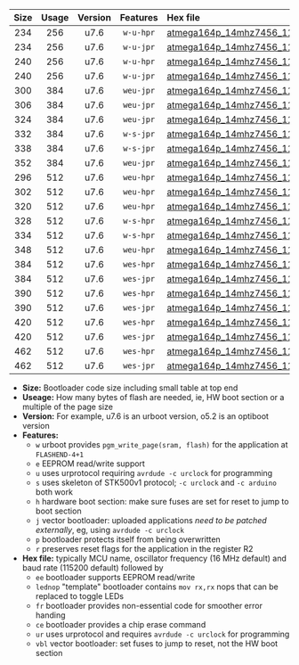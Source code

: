 |Size|Usage|Version|Features|Hex file|
|:-:|:-:|:-:|:-:|:--|
|234|256|u7.6|`w-u-hpr`|[atmega164p_14mhz7456_115200bps_ur.hex](https://raw.githubusercontent.com/stefanrueger/urboot/main//atmega164p_14mhz7456_115200bps_ur.hex)|
|234|256|u7.6|`w-u-jpr`|[atmega164p_14mhz7456_115200bps_ur_vbl.hex](https://raw.githubusercontent.com/stefanrueger/urboot/main//atmega164p_14mhz7456_115200bps_ur_vbl.hex)|
|240|256|u7.6|`w-u-hpr`|[atmega164p_14mhz7456_115200bps_lednop_ur.hex](https://raw.githubusercontent.com/stefanrueger/urboot/main//atmega164p_14mhz7456_115200bps_lednop_ur.hex)|
|240|256|u7.6|`w-u-jpr`|[atmega164p_14mhz7456_115200bps_lednop_ur_vbl.hex](https://raw.githubusercontent.com/stefanrueger/urboot/main//atmega164p_14mhz7456_115200bps_lednop_ur_vbl.hex)|
|300|384|u7.6|`weu-jpr`|[atmega164p_14mhz7456_115200bps_ee_ur_vbl.hex](https://raw.githubusercontent.com/stefanrueger/urboot/main//atmega164p_14mhz7456_115200bps_ee_ur_vbl.hex)|
|306|384|u7.6|`weu-jpr`|[atmega164p_14mhz7456_115200bps_ee_lednop_ur_vbl.hex](https://raw.githubusercontent.com/stefanrueger/urboot/main//atmega164p_14mhz7456_115200bps_ee_lednop_ur_vbl.hex)|
|324|384|u7.6|`weu-jpr`|[atmega164p_14mhz7456_115200bps_ee_lednop_fr_ur_vbl.hex](https://raw.githubusercontent.com/stefanrueger/urboot/main//atmega164p_14mhz7456_115200bps_ee_lednop_fr_ur_vbl.hex)|
|332|384|u7.6|`w-s-jpr`|[atmega164p_14mhz7456_115200bps_vbl.hex](https://raw.githubusercontent.com/stefanrueger/urboot/main//atmega164p_14mhz7456_115200bps_vbl.hex)|
|338|384|u7.6|`w-s-jpr`|[atmega164p_14mhz7456_115200bps_lednop_vbl.hex](https://raw.githubusercontent.com/stefanrueger/urboot/main//atmega164p_14mhz7456_115200bps_lednop_vbl.hex)|
|352|384|u7.6|`weu-jpr`|[atmega164p_14mhz7456_115200bps_ee_lednop_fr_ce_ur_vbl.hex](https://raw.githubusercontent.com/stefanrueger/urboot/main//atmega164p_14mhz7456_115200bps_ee_lednop_fr_ce_ur_vbl.hex)|
|296|512|u7.6|`weu-hpr`|[atmega164p_14mhz7456_115200bps_ee_ur.hex](https://raw.githubusercontent.com/stefanrueger/urboot/main//atmega164p_14mhz7456_115200bps_ee_ur.hex)|
|302|512|u7.6|`weu-hpr`|[atmega164p_14mhz7456_115200bps_ee_lednop_ur.hex](https://raw.githubusercontent.com/stefanrueger/urboot/main//atmega164p_14mhz7456_115200bps_ee_lednop_ur.hex)|
|320|512|u7.6|`weu-hpr`|[atmega164p_14mhz7456_115200bps_ee_lednop_fr_ur.hex](https://raw.githubusercontent.com/stefanrueger/urboot/main//atmega164p_14mhz7456_115200bps_ee_lednop_fr_ur.hex)|
|328|512|u7.6|`w-s-hpr`|[atmega164p_14mhz7456_115200bps.hex](https://raw.githubusercontent.com/stefanrueger/urboot/main//atmega164p_14mhz7456_115200bps.hex)|
|334|512|u7.6|`w-s-hpr`|[atmega164p_14mhz7456_115200bps_lednop.hex](https://raw.githubusercontent.com/stefanrueger/urboot/main//atmega164p_14mhz7456_115200bps_lednop.hex)|
|348|512|u7.6|`weu-hpr`|[atmega164p_14mhz7456_115200bps_ee_lednop_fr_ce_ur.hex](https://raw.githubusercontent.com/stefanrueger/urboot/main//atmega164p_14mhz7456_115200bps_ee_lednop_fr_ce_ur.hex)|
|384|512|u7.6|`wes-hpr`|[atmega164p_14mhz7456_115200bps_ee.hex](https://raw.githubusercontent.com/stefanrueger/urboot/main//atmega164p_14mhz7456_115200bps_ee.hex)|
|384|512|u7.6|`wes-jpr`|[atmega164p_14mhz7456_115200bps_ee_vbl.hex](https://raw.githubusercontent.com/stefanrueger/urboot/main//atmega164p_14mhz7456_115200bps_ee_vbl.hex)|
|390|512|u7.6|`wes-hpr`|[atmega164p_14mhz7456_115200bps_ee_lednop.hex](https://raw.githubusercontent.com/stefanrueger/urboot/main//atmega164p_14mhz7456_115200bps_ee_lednop.hex)|
|390|512|u7.6|`wes-jpr`|[atmega164p_14mhz7456_115200bps_ee_lednop_vbl.hex](https://raw.githubusercontent.com/stefanrueger/urboot/main//atmega164p_14mhz7456_115200bps_ee_lednop_vbl.hex)|
|420|512|u7.6|`wes-hpr`|[atmega164p_14mhz7456_115200bps_ee_lednop_fr.hex](https://raw.githubusercontent.com/stefanrueger/urboot/main//atmega164p_14mhz7456_115200bps_ee_lednop_fr.hex)|
|420|512|u7.6|`wes-jpr`|[atmega164p_14mhz7456_115200bps_ee_lednop_fr_vbl.hex](https://raw.githubusercontent.com/stefanrueger/urboot/main//atmega164p_14mhz7456_115200bps_ee_lednop_fr_vbl.hex)|
|462|512|u7.6|`wes-hpr`|[atmega164p_14mhz7456_115200bps_ee_lednop_fr_ce.hex](https://raw.githubusercontent.com/stefanrueger/urboot/main//atmega164p_14mhz7456_115200bps_ee_lednop_fr_ce.hex)|
|462|512|u7.6|`wes-jpr`|[atmega164p_14mhz7456_115200bps_ee_lednop_fr_ce_vbl.hex](https://raw.githubusercontent.com/stefanrueger/urboot/main//atmega164p_14mhz7456_115200bps_ee_lednop_fr_ce_vbl.hex)|

- **Size:** Bootloader code size including small table at top end
- **Useage:** How many bytes of flash are needed, ie, HW boot section or a multiple of the page size
- **Version:** For example, u7.6 is an urboot version, o5.2 is an optiboot version
- **Features:**
  + `w` urboot provides `pgm_write_page(sram, flash)` for the application at `FLASHEND-4+1`
  + `e` EEPROM read/write support
  + `u` uses urprotocol requiring `avrdude -c urclock` for programming
  + `s` uses skeleton of STK500v1 protocol; `-c urclock` and `-c arduino` both work
  + `h` hardware boot section: make sure fuses are set for reset to jump to boot section
  + `j` vector bootloader: uploaded applications *need to be patched externally*, eg, using `avrdude -c urclock`
  + `p` bootloader protects itself from being overwritten
  + `r` preserves reset flags for the application in the register R2
- **Hex file:** typically MCU name, oscillator frequency (16 MHz default) and baud rate (115200 default) followed by
  + `ee` bootloader supports EEPROM read/write
  + `lednop` "template" bootloader contains `mov rx,rx` nops that can be replaced to toggle LEDs
  + `fr` bootloader provides non-essential code for smoother error handing
  + `ce` bootloader provides a chip erase command
  + `ur` uses urprotocol and requires `avrdude -c urclock` for programming
  + `vbl` vector bootloader: set fuses to jump to reset, not the HW boot section
